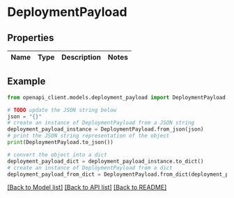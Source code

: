 # DeploymentPayload


## Properties

Name | Type | Description | Notes
------------ | ------------- | ------------- | -------------

## Example

```python
from openapi_client.models.deployment_payload import DeploymentPayload

# TODO update the JSON string below
json = "{}"
# create an instance of DeploymentPayload from a JSON string
deployment_payload_instance = DeploymentPayload.from_json(json)
# print the JSON string representation of the object
print(DeploymentPayload.to_json())

# convert the object into a dict
deployment_payload_dict = deployment_payload_instance.to_dict()
# create an instance of DeploymentPayload from a dict
deployment_payload_from_dict = DeploymentPayload.from_dict(deployment_payload_dict)
```
[[Back to Model list]](../README.md#documentation-for-models) [[Back to API list]](../README.md#documentation-for-api-endpoints) [[Back to README]](../README.md)


